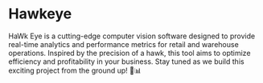 # Hawkeye
HaWk Eye is a cutting-edge computer vision software designed to provide real-time analytics and performance metrics for retail and warehouse operations. Inspired by the precision of a hawk, this tool aims to optimize efficiency and profitability in your business. Stay tuned as we build this exciting project from the ground up! 🚀📊
